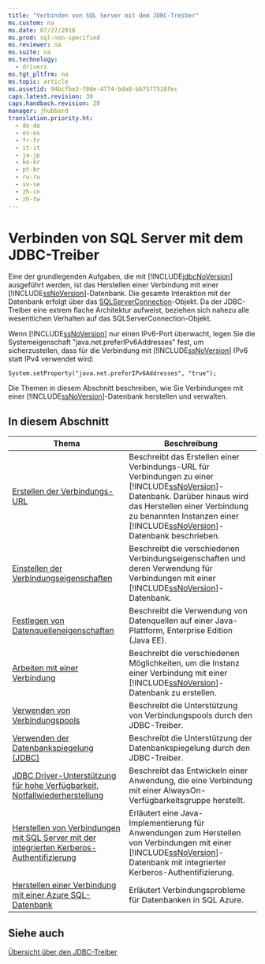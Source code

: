 ```yaml
---
title: "Verbinden von SQL Server mit dem JDBC-Treiber"
ms.custom: na
ms.date: 07/27/2016
ms.prod: sql-non-specified
ms.reviewer: na
ms.suite: na
ms.technology: 
  - drivers
ms.tgt_pltfrm: na
ms.topic: article
ms.assetid: 94bcfbe3-f00e-4774-bda8-bb7577518fec
caps.latest.revision: 30
caps.handback.revision: 28
manager: jhubbard
translation.priority.ht: 
  - de-de
  - es-es
  - fr-fr
  - it-it
  - ja-jp
  - ko-kr
  - pt-br
  - ru-ru
  - sv-se
  - zh-cn
  - zh-tw
---
```

# Verbinden von SQL Server mit dem JDBC-Treiber
  Eine der grundlegenden Aufgaben, die mit [!INCLUDE[jdbcNoVersion](../content/includes/jdbcNoVersion_md.md)] ausgeführt werden, ist das Herstellen einer Verbindung mit einer [!INCLUDE[ssNoVersion](../content/includes/ssNoVersion_md.md)]\-Datenbank. Die gesamte Interaktion mit der Datenbank erfolgt über das [SQLServerConnection](../content/SQLServerConnection-Class.md)\-Objekt. Da der JDBC\-Treiber eine extrem flache Architektur aufweist, beziehen sich nahezu alle wesentlichen Verhalten auf das SQLServerConnection\-Objekt.  
  
 Wenn [!INCLUDE[ssNoVersion](../content/includes/ssNoVersion_md.md)] nur einen IPv6\-Port überwacht, legen Sie die Systemeigenschaft "java.net.preferIPv6Addresses" fest, um sicherzustellen, dass für die Verbindung mit [!INCLUDE[ssNoVersion](../content/includes/ssNoVersion_md.md)] IPv6 statt IPv4 verwendet wird:  
  
```  
System.setProperty("java.net.preferIPv6Addresses", "true");  
```  
  
 Die Themen in diesem Abschnitt beschreiben, wie Sie Verbindungen mit einer [!INCLUDE[ssNoVersion](../content/includes/ssNoVersion_md.md)]\-Datenbank herstellen und verwalten.  
  
## In diesem Abschnitt  
  
|Thema|Beschreibung|  
|-----------|------------------|  
|[Erstellen der Verbindungs-URL](../content/Building-the-Connection-URL.md)|Beschreibt das Erstellen einer Verbindungs\-URL für Verbindungen zu einer [!INCLUDE[ssNoVersion](../content/includes/ssNoVersion_md.md)]\-Datenbank. Darüber hinaus wird das Herstellen einer Verbindung zu benannten Instanzen einer [!INCLUDE[ssNoVersion](../content/includes/ssNoVersion_md.md)]\-Datenbank beschrieben.|  
|[Einstellen der Verbindungseigenschaften](../content/Setting-the-Connection-Properties.md)|Beschreibt die verschiedenen Verbindungseigenschaften und deren Verwendung für Verbindungen mit einer [!INCLUDE[ssNoVersion](../content/includes/ssNoVersion_md.md)]\-Datenbank.|  
|[Festlegen von Datenquelleneigenschaften](../content/Setting-the-Data-Source-Properties.md)|Beschreibt die Verwendung von Datenquellen auf einer Java\-Plattform, Enterprise Edition \(Java EE\).|  
|[Arbeiten mit einer Verbindung](../content/Working-with-a-Connection.md)|Beschreibt die verschiedenen Möglichkeiten, um die Instanz einer Verbindung mit einer [!INCLUDE[ssNoVersion](../content/includes/ssNoVersion_md.md)]\-Datenbank zu erstellen.|  
|[Verwenden von Verbindungspools](../content/Using-Connection-Pooling.md)|Beschreibt die Unterstützung von Verbindungspools durch den JDBC\-Treiber.|  
|[Verwenden der Datenbankspiegelung &#40;JDBC&#41;](../content/Using-Database-Mirroring--JDBC-.md)|Beschreibt die Unterstützung der Datenbankspiegelung durch den JDBC\-Treiber.|  
|[JDBC Driver-Unterstützung für hohe Verfügbarkeit, Notfallwiederherstellung](../content/JDBC-Driver-Support-for-High-Availability--Disaster-Recovery.md)|Beschreibt das Entwickeln einer Anwendung, die eine Verbindung mit einer AlwaysOn\-Verfügbarkeitsgruppe herstellt.|  
|[Herstellen von Verbindungen mit SQL Server mit der integrierten Kerberos-Authentifizierung](../content/Using-Kerberos-Integrated-Authentication-to-Connect-to-SQL-Server.md)|Erläutert eine Java\-Implementierung für Anwendungen zum Herstellen von Verbindungen mit einer [!INCLUDE[ssNoVersion](../content/includes/ssNoVersion_md.md)]\-Datenbank mit integrierter Kerberos\-Authentifizierung.|  
|[Herstellen einer Verbindung mit einer Azure SQL-Datenbank](../content/Connecting-to-an-Azure-SQL-database.md)|Erläutert Verbindungsprobleme für Datenbanken in SQL Azure.|  
  
## Siehe auch  
 [Übersicht über den JDBC-Treiber](../content/Overview-of-the-JDBC-Driver.md)  
  
  